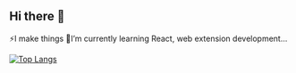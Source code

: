 ## Hi there 👋
⚡I make things
🌱I’m currently learning React, web extension development...

[![Top Langs](https://github-readme-stats.vercel.app/api/top-langs/?username=bluolightning&hide=css,html&layout=compact&theme=tokyonight)](https://github.com/anuraghazra/github-readme-stats)


<!--
**bluolightning/bluolightning** is a ✨ _special_ ✨ repository because its `README.md` (this file) appears on your GitHub profile.

Here are some ideas to get you started:

- 🔭 I’m currently working on ...
- 🌱 I’m currently learning ...
- 👯 I’m looking to collaborate on ...
- 🤔 I’m looking for help with ...
- 💬 Ask me about ...
- 📫 How to reach me: ...
- 😄 Pronouns: ...
- ⚡ Fun fact: ...
-->
